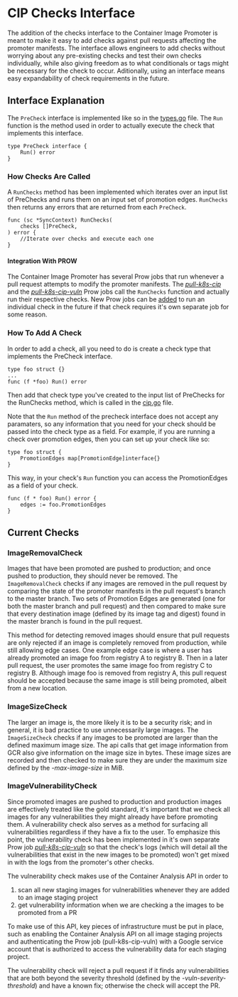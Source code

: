 # CIP Checks Interface
The addition of the checks interface to the Container Image Promoter is meant 
to make it easy to add checks against pull requests affecting the promoter 
manifests. The interface allows engineers to add checks without worrying about 
any pre-existing checks and test their own checks individually, while also 
giving freedom as to what conditionals or tags might be necessary for the 
check to occur. Aditionally, using an interface means easy expandability of 
check requirements in the future.

## Interface Explanation
The `PreCheck` interface is implemented like so in the 
[types.go](https://github.com/kubernetes-sigs/k8s-container-image-promoter/blob/master/lib/dockerregistry/types.go) 
file. The `Run` function is the method used in order to actually execute the 
check that implements this interface.

```
type PreCheck interface {
	Run() error   
}
```

### How Checks Are Called
A `RunChecks` method has been implemented which iterates over an input list of 
PreChecks and runs them on an input set of promotion edges. `RunChecks` then 
returns any errors that are returned from each `PreCheck`.

```
func (sc *SyncContext) RunChecks(
	checks []PreCheck,
) error {
	//Iterate over checks and execute each one
}
```

#### Integration With PROW
The Container Image Promoter has several Prow jobs that run whenever a pull 
request attempts to modify the promoter manifests. The 
[*pull-k8s-cip*](https://github.com/kubernetes/test-infra/blob/master/config/jobs/kubernetes/sig-release/cip/container-image-promoter.yaml) 
and the 
[*pull-k8s-cip-vuln*](https://github.com/kubernetes/test-infra/blob/master/config/jobs/kubernetes/sig-release/cip/container-image-promoter.yaml) 
Prow jobs call the `RunChecks` function and actually run their respective checks. 
New Prow jobs can be [added](https://github.com/kubernetes/test-infra/blob/master/config/jobs/README.md#adding-or-updating-jobs) 
to run an individual check in the future if that check requires it's own separate 
job for some reason. 

### How To Add A Check
In order to add a check, all you need to do is create a check type that 
implements the PreCheck interface.

```
type foo struct {}
...
func (f *foo) Run() error
```
Then add that check type you've created to the input list of PreChecks for 
the RunChecks method, which is called in the 
[cip.go](https://github.com/kubernetes-sigs/k8s-container-image-promoter/blob/v2.4.1/cip.go) 
file.

Note that the `Run` method of the precheck interface does not accept any 
paramaters, so any information that you need for your check should be passed 
into the check type as a field. For example, if you are running a check over 
promotion edges, then you can set up your check like so:

```
type foo struct {
	PromotionEdges map[PromotionEdge]interface{}
}
```
This way, in your check's `Run` function you can access the PromotionEdges as 
a field of your check.

```
func (f * foo) Run() error {
	edges := foo.PromotionEdges
}
```

## Current Checks
### ImageRemovalCheck
Images that have been promoted are pushed to production; and once pushed to 
production, they should never be removed. The `ImageRemovalCheck` checks if 
any images are removed in the pull request by comparing the state of the 
promoter manifests in the pull request's branch to the master branch. Two sets 
of Promotion Edges are generated (one for both the master branch and pull 
request) and then compared to make sure that every destination image (defined 
by its image tag and digest) found in the master branch is found in the pull 
request.

This method for detecting removed images should ensure that pull requests are 
only rejected if an image is completely removed from production, while still 
allowing edge cases. One example edge case is where a user has already 
promoted an image foo from registry A to registry B. Then in a later pull 
request, the user promotes the same image foo from registry C to registry B. 
Although image foo is removed from registry A, this pull request should be 
accepted because the same image is still being promoted, albeit from a new 
location. 

### ImageSizeCheck
The larger an image is, the more likely it is to be a security risk; and in 
general, it is bad practice to use unnecessarily large images. The 
`ImageSizeCheck` checks if any images to be promoted are larger than the 
defined maximum image size. The api calls that get image information from GCR 
also give information on the image size in bytes. These image sizes are 
recorded and then checked to make sure they are under the maximum size 
defined by the *-max-image-size* in MiB. 

### ImageVulnerabilityCheck
Since promoted images are pushed to production and production images are 
effectively treated like the gold standard, it's important that we check 
all images for any vulnerabilities they might already have before promoting 
them. A vulnerability check also serves as a method for surfacing all 
vulnerabilities regardless if they have a fix to the user. To emphasize this 
point, the vulnerability check has been implemented in it's own separate Prow 
job 
[*pull-k8s-cip-vuln*](https://github.com/kubernetes/test-infra/blob/master/config/jobs/kubernetes/sig-release/cip/container-image-promoter.yaml)
so that the check's logs (which will detail all the vulnerabilities that exist 
in the new images to be promoted) won't get mixed in with the logs from the 
promoter's other checks. 

The vulnerability check makes use of the Container Analysis API in order to 
1. scan all new staging images for vulnerabilities whenever they are added to 
an image staging project 
2. get vulnerability information when we are 
checking a the images to be promoted from a PR

To make use of this API, key pieces of infrastructure must be put in place, 
such as enabling the Container Analysis API on all image staging projects 
and authenticating the Prow job (pull-k8s-cip-vuln) with a Google service 
account that is authorized to access the vulnerability data for each 
staging project.

The vulnerability check will reject a pull request if it finds any 
vulnerabilities that are both beyond the severity threshold (defined by the 
*-vuln-severity-threshold*) and have a known fix; otherwise the check will 
accept the PR.
